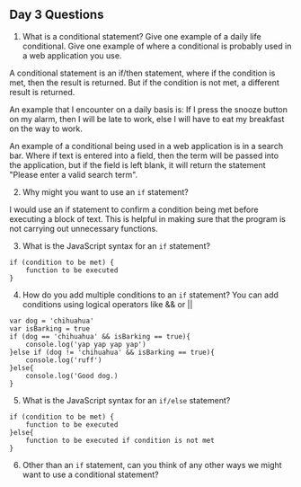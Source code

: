 ## Day 3 Questions

1. What is a conditional statement? Give one example of a daily life conditional. Give one example of where a conditional is probably used in a web application you use.

A conditional statement is an if/then statement, where if the condition is met, then the result is returned. But if the condition is not met, a different result is returned. 

An example that I encounter on a daily basis is: If I press the snooze button on my alarm, then I will be late to work, else I will have to eat my breakfast on the way to work.

An example of a conditional being used in a web application is in a search bar.  Where if text is entered into a field, then the term will be passed into the application, but if the field is left blank, it will return the statement "Please enter a valid search term".

2. Why might you want to use an `if` statement?

I would use an if statement to confirm a condition being met before executing a block of text. This is helpful in making sure that the program is not carrying out unnecessary functions.

3. What is the JavaScript syntax for an `if` statement?

```
if (condition to be met) {
    function to be executed
}
```

4. How do you add multiple conditions to an `if` statement?
You can add conditions using logical operators like && or ||
```
var dog = 'chihuahua'
var isBarking = true
if (dog == 'chihuahua' && isBarking == true){
    console.log('yap yap yap yap')
}else if (dog != 'chihuahua' && isBarking == true){
    console.log('ruff')
}else{
    console.log('Good dog.)
}
```
5. What is the JavaScript syntax for an `if/else` statement?
```
if (condition to be met) {
    function to be executed
}else{
    function to be executed if condition is not met
}
```

6. Other than an `if` statement, can you think of any other ways we might want to use a conditional statement?
